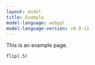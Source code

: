```yaml
---
layout: model
title: Example
model-language: webppl
model-language-version: v0.9.11
---
```


This is an example page.

~~~~
flip(.5)
~~~~
